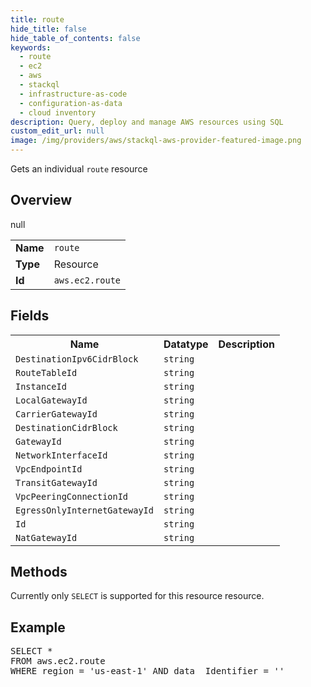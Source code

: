 ```yaml
---
title: route
hide_title: false
hide_table_of_contents: false
keywords:
  - route
  - ec2
  - aws
  - stackql
  - infrastructure-as-code
  - configuration-as-data
  - cloud inventory
description: Query, deploy and manage AWS resources using SQL
custom_edit_url: null
image: /img/providers/aws/stackql-aws-provider-featured-image.png
---
```

Gets an individual <code>route</code> resource

## Overview
<table><tbody>
<tr><td><b>Name</b></td><td><code>route</code></td></tr>
<tr><td><b>Type</b></td><td>Resource</td></tr>
null
<tr><td><b>Id</b></td><td><code>aws.ec2.route</code></td></tr>
</tbody></table>

## Fields
<table><tbody>
<tr><th>Name</th><th>Datatype</th><th>Description</th></tr>
<tr><td><code>DestinationIpv6CidrBlock</code></td><td><code>string</code></td><td></td></tr><tr><td><code>RouteTableId</code></td><td><code>string</code></td><td></td></tr><tr><td><code>InstanceId</code></td><td><code>string</code></td><td></td></tr><tr><td><code>LocalGatewayId</code></td><td><code>string</code></td><td></td></tr><tr><td><code>CarrierGatewayId</code></td><td><code>string</code></td><td></td></tr><tr><td><code>DestinationCidrBlock</code></td><td><code>string</code></td><td></td></tr><tr><td><code>GatewayId</code></td><td><code>string</code></td><td></td></tr><tr><td><code>NetworkInterfaceId</code></td><td><code>string</code></td><td></td></tr><tr><td><code>VpcEndpointId</code></td><td><code>string</code></td><td></td></tr><tr><td><code>TransitGatewayId</code></td><td><code>string</code></td><td></td></tr><tr><td><code>VpcPeeringConnectionId</code></td><td><code>string</code></td><td></td></tr><tr><td><code>EgressOnlyInternetGatewayId</code></td><td><code>string</code></td><td></td></tr><tr><td><code>Id</code></td><td><code>string</code></td><td></td></tr><tr><td><code>NatGatewayId</code></td><td><code>string</code></td><td></td></tr>
</tbody></table>

## Methods
Currently only <code>SELECT</code> is supported for this resource resource.

## Example
<pre>
SELECT * 
FROM aws.ec2.route
WHERE region = 'us-east-1' AND data__Identifier = '<Id>'
</pre>
